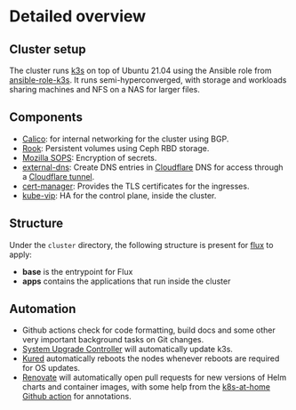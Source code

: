 # Detailed overview

## Cluster setup

The cluster runs [k3s] on top of Ubuntu 21.04 using the Ansible role from [ansible-role-k3s]. It runs semi-hyperconverged, with storage
and workloads sharing machines and NFS on a NAS for larger files.

## Components

- [Calico]: for internal networking for the cluster using BGP.
- [Rook]: Persistent volumes using Ceph RBD storage.
- [Mozilla SOPS]: Encryption of secrets.
- [external-dns]: Create DNS entries in [Cloudflare] DNS for access through a [Cloudflare tunnel].
- [cert-manager]: Provides the TLS certificates for the ingresses.
- [kube-vip]: HA for the control plane, inside the cluster.

## Structure

Under the `cluster` directory, the following structure is present for
[flux] to apply:

- **base** is the entrypoint for Flux
- **apps** contains the applications that run inside the cluster

## Automation

- Github actions check for code formatting, build docs and some other very important background tasks on Git changes.
- [System Upgrade Controller] will automatically update k3s.
- [Kured] automatically reboots the nodes whenever reboots are required for OS updates.
- [Renovate] will automatically open pull requests for new versions of Helm charts and container images, with some help from the [k8s-at-home Github action] for annotations.

[k3s]: https://k3s.io/
[ansible-role-k3s]: https://github.com/PyratLabs/ansible-role-k3s/
[Calico]: https://docs.tigera.io/calico/
[Rook]: https://rook.io/
[Mozilla SOPS]: https://toolkit.fluxcd.io/guides/mozilla-sops/
[external-dns]: https://github.com/kubernetes-sigs/external-dns/
[Cloudflare]: https://cloudflare.com/
[Cloudflare tunnel]: https://www.cloudflare.com/products/tunnel/
[cert-manager]: https://cert-manager.io/docs/
[kube-vip]: https://kube-vip.io/
[flux]: https://github.com/fluxcd/flux2/
[System Upgrade Controller]: https://github.com/rancher/system-upgrade-controller/
[Kured]: https://github.com/weaveworks/kured/
[Renovate]: https://github.com/renovatebot/renovate/
[k8s-at-home Github action]: https://github.com/k8s-at-home/renovate-helm-releases/
